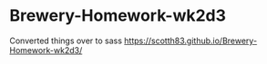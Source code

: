 # Brewery-Homework-wk2d3
Converted things over to sass 
https://scotth83.github.io/Brewery-Homework-wk2d3/
